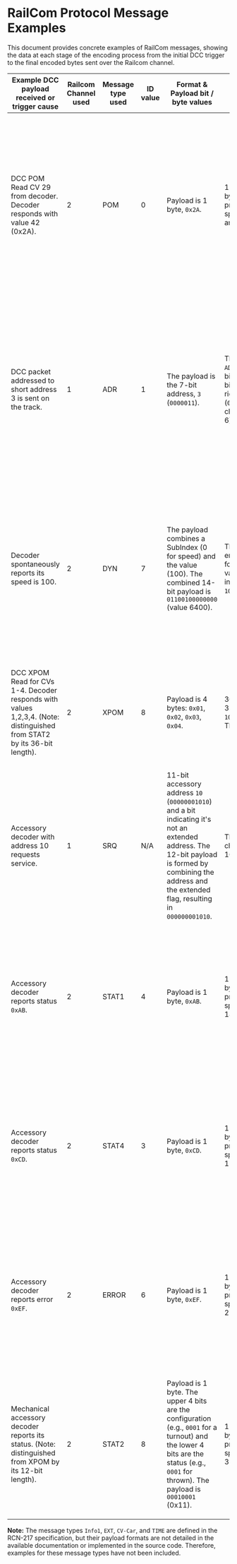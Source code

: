 # RailCom Protocol Message Examples

This document provides concrete examples of RailCom messages, showing the data at each stage of the encoding process from the initial DCC trigger to the final encoded bytes sent over the Railcom channel.

| Example DCC payload received or trigger cause | Railcom Channel used | Message type used | ID value | Format & Payload bit / byte values | Resulting bits (Pre encoding) | Resulting bits (Post encoding) |
|---|---|---|---|---|---|---|
| DCC POM Read CV 29 from decoder. Decoder responds with value 42 (0x2A). | 2 | POM | 0 | Payload is 1 byte, `0x2A`. | 12 bits total. 4 bits for the ID (`0000`) followed by 8 bits for the payload (`00101010`). The full pre-encoded value is `0000_00101010`. This is split into two 6-bit chunks: `000000` (value 0) and `101010` (value 42). | The two 6-bit chunks are encoded using the 4-of-8 table. The chunk `000000` (value 0) encodes to `0x0F`. The chunk `101010` (value 42) encodes to `0x99`. The final transmitted bytes are `0x0F 0x99`. |
| DCC packet addressed to short address 3 is sent on the track. | 1 | ADR | 1 | The payload is the 7-bit address, `3` (`0000011`). | The message ID for a short address is `ADR_HIGH` (1). The pre-encoded value is 11 bits: 4 bits for the ID (`0001`) followed by 7 bits for the address (`0000011`). The value is right-padded with a 0 to make it 12 bits (`000100000110`). This is split into two 6-bit chunks: `000100` (value 4) and `000110` (value 6). | The two 6-bit chunks are encoded using the 4-of-8 table. The chunk `000100` (value 4) encodes to `0x1E`. The chunk `000110` (value 6) encodes to `0x2B`. The final transmitted bytes are `0x1E 0x2B`. |
| Decoder spontaneously reports its speed is 100. | 2 | DYN | 7 | The payload combines a SubIndex (0 for speed) and the value (100). The combined 14-bit payload is `01100100000000` (value 6400). | The message ID is `DYN` (7). The pre-encoded value is 18 bits: 4 bits for ID (`0111`) followed by the 14-bit payload. The full value is `0111_01100100000000`. This is split into three 6-bit chunks: `011101` (value 29), `100100` (value 36), and `000000` (value 0). | The three 6-bit chunks are encoded using the 4-of-8 table. `011101` (29) -> `0x6A`. `100100` (36) -> `0x8B`. `000000` (0) -> `0x0F`. The final transmitted bytes are `0x6A 0x8B 0x0F`. |
| DCC XPOM Read for CVs 1-4. Decoder responds with values 1,2,3,4. (Note: distinguished from STAT2 by its 36-bit length). | 2 | XPOM | 8 | Payload is 4 bytes: `0x01`, `0x02`, `0x03`, `0x04`. | 36 bits total. 4 bits for ID (`1000`) followed by 32 bits for payload. The full value is `1000_00000001_00000010_00000011_00000100`. This is split into six 6-bit chunks. | The six 6-bit chunks are encoded using the 4-of-8 table. The final transmitted bytes are `0x83 0x05 0x0C 0x18 0x60 0x40`. |
| Accessory decoder with address 10 requests service. | 1 | SRQ | N/A | 11-bit accessory address `10` (`00000001010`) and a bit indicating it's not an extended address. The 12-bit payload is formed by combining the address and the extended flag, resulting in `000000001010`. | This 12-bit payload is split into two 6-bit chunks: `000000` (value 0) and `001010` (value 10). | The two 6-bit chunks are encoded using the 4-of-8 table. `000000` (0) -> `0x0F`. `001010` (10) -> `0x35`. The final transmitted bytes are `0x0F 0x35`. |
| Accessory decoder reports status `0xAB`. | 2 | STAT1 | 4 | Payload is 1 byte, `0xAB`. | 12 bits total. 4 bits for the ID (`0100`) followed by 8 bits for the payload (`10101011`). The full pre-encoded value is `0100_10101011`. This is split into two 6-bit chunks: `010010` (value 18) and `101011` (value 43). | The two 6-bit chunks are encoded using the 4-of-8 table. `010010` (18) -> `0x4E`. `101011` (43) -> `0x9A`. The final transmitted bytes are `0x4E 0x9A`. |
| Accessory decoder reports status `0xCD`. | 2 | STAT4 | 3 | Payload is 1 byte, `0xCD`. | 12 bits total. 4 bits for the ID (`0011`) followed by 8 bits for the payload (`11001101`). The full pre-encoded value is `0011_11001101`. This is split into two 6-bit chunks: `001111` (value 15) and `001101` (value 13). | The two 6-bit chunks are encoded using the 4-of-8 table. `001111` (15) -> `0x47`. `001101` (13) -> `0x3A`. The final transmitted bytes are `0x47 0x3A`. |
| Accessory decoder reports error `0xEF`. | 2 | ERROR | 6 | Payload is 1 byte, `0xEF`. | 12 bits total. 4 bits for the ID (`0110`) followed by 8 bits for the payload (`11101111`). The full pre-encoded value is `0110_11101111`. This is split into two 6-bit chunks: `011011` (value 27) and `101111` (value 47). | The two 6-bit chunks are encoded using the 4-of-8 table. `011011` (27) -> `0x66`. `101111` (47) -> `0xA6`. The final transmitted bytes are `0x66 0xA6`. |
| Mechanical accessory decoder reports its status. (Note: distinguished from XPOM by its 12-bit length). | 2 | STAT2 | 8 | Payload is 1 byte. The upper 4 bits are the configuration (e.g., `0001` for a turnout) and the lower 4 bits are the status (e.g., `0001` for thrown). The payload is `00010001` (0x11). | 12 bits total. 4 bits for the ID (`1000`) followed by 8 bits for the payload (`00010001`). The full pre-encoded value is `1000_00010001`. This is split into two 6-bit chunks: `100000` (value 32) and `010001` (value 17). | The two 6-bit chunks are encoded using the 4-of-8 table. `100000` (32) -> `0x72`. `010001` (17) -> `0x4D`. The final transmitted bytes are `0x72 0x4D`. |

**Note:** The message types `Info1`, `EXT`, `CV-Car`, and `TIME` are defined in the RCN-217 specification, but their payload formats are not detailed in the available documentation or implemented in the source code. Therefore, examples for these message types have not been included.
